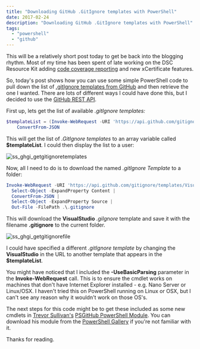 ```yaml
---
title: "Downloading GitHub .GitIgnore templates with PowerShell"
date: 2017-02-24
description: "Downloading GitHub .GitIgnore templates with PowerShell"
tags:
  - "powershell"
  - "github"
---
```


This will be a relatively short post today to get be back into the blogging rhythm. Most of my time has been spent of late working on the DSC Resource Kit adding [code coverage reporting](https://codecov.io/gh/PlagueHO/xNetworking/) and new xCertificate features.

So, today's post shows how you can use some simple PowerShell code to pull down the list of [.gitIgnore templates from GitHub](https://github.com/github/gitignore) and then retrieve the one I wanted. There are lots of different ways I could have done this, but I decided to use the [GitHub REST API](https://developer.github.com/v3/gitignore/).

First up, lets get the list of available _.gitIgnore templates:_

```powershell
$templateList = (Invoke-WebRequest -URI 'https://api.github.com/gitignore/templates' -UseBasicParsing).Content |
    ConvertFrom-JSON
```

This will get the list of _.GitIgnore templates_ to an array variable called **$templateList**. I could then display the list to a user:

![ss_ghgi_getgitignoretemplates](/assets/images/screenshots/ss_ghgi_getgitignoretemplates.png)

Now, all I need to do is to download the named _.gitIgnore Template_ to a folder:

```powershell
Invoke-WebRequest -URI 'https://api.github.com/gitignore/templates/VisualStudio' -UseBasicParsing |
  Select-Object -ExpandProperty Content |
  ConvertFrom-JSON |
  Select-Object -ExpandProperty Source |
  Out-File -FilePath .\.gitignore
```

This will download the **VisualStudio** _.giIgnore_ template and save it with the filename **.gitignore** to the current folder.

![ss_ghgi_getgitignorefile](/assets/images/screenshots/ss_ghgi_getgitignorefile.png)

I could have specified a different _.gitIgnore template_ by changing the **VisualStudio** in the URL to another template that appears in the **$templateList**.

You might have noticed that I included the **\-UseBasicParsing** parameter in the **Invoke-WebRequest** call. This is to ensure the cmdlet works on machines that don't have Internet Explorer installed - e.g. Nano Server or Linux/OSX. I haven't tried this on PowerShell running on Linux or OSX, but I can't see any reason why it wouldn't work on those OS's.

The next steps for this code might be to get these included as some new cmdlets in [Trevor Sullivan's](https://twitter.com/pcgeek86) [PSGitHub PowerShell Module](https://github.com/pcgeek86/PSGitHub). You can download his module from the [PowerShell Gallery](https://www.powershellgallery.com/packages/PSGitHub) if you're not familiar with it.

Thanks for reading.
